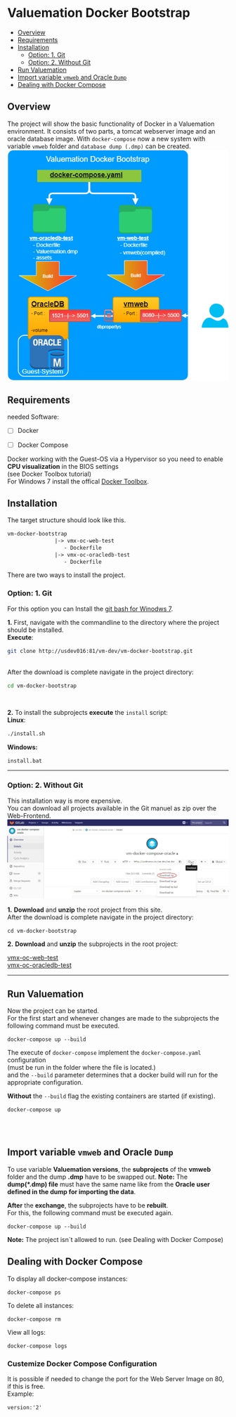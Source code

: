 Valuemation Docker Bootstrap 
============================


* [Overview](#overview)
* [Requirements](#requirements)
* [Installation](#installation)
    * [Option: 1. Git](#option-1-git)
    * [Option: 2. Without Git](#option-2-without-git)
* [Run Valuemation](#run-valuemation)
* [Import variable `vmweb` and Oracle `Dump`](#import-variable-vmweb-and-oracle-dump)
* [Dealing with Docker Compose](#dealing-with-docker-compose)
        
## Overview

The project will show the basic functionality of Docker in a Valuemation environment.
It consists of two parts, a tomcat webserver image and an oracle database image.
With `docker-compose` now a new system with variable `vmweb` folder and `database dump (.dmp)` can be created.</br>
![Alt text](/vm-docker-bootstrap.png?raw=true "vm-docker-bootstrap")
                
     

## Requirements
needed Software:
 - [ ] Docker
 - [ ] Docker Compose


Docker working with the Guest-OS via a Hypervisor so you need to enable **CPU visualization** in the BIOS settings </br> (see Docker Toolbox tutorial)</br>
For Windows 7 install the offical [Docker Toolbox](https://docs.docker.com/toolbox/toolbox_install_windows/).


     
## Installation 
The target structure should look like this.
<br />
```
vm-docker-bootstrap
               |-> vmx-oc-web-test
                  - Dockerfile
               |-> vmx-oc-oracledb-test
                  - Dockerfile
```
There are two ways to install the project.
<br />
### Option: 1. Git
For this option you can Install the [git bash for Winodws 7](https://gitforwindows.org/).


**1.** First, navigate with the commandline to the directory where the project should be installed.<br />
**Execute**:<br />
```sh
git clone http://usdev016:81/vm-dev/vm-docker-bootstrap.git
```
<br />
After the download is complete navigate in the project directory:<br />

```sh
cd vm-docker-bootstrap
```

<br />

**2.** To install the subprojects **execute** the `install` script:<br />
**Linux**:<br />
```sh
./install.sh
```
**Windows:**
```
install.bat
```

_____________

### Option: 2. Without Git<br />
This installation way is more expensive.<br />
You can download all projects available in the Git manuel as zip over the Web-Frontend. </br>
![Alt text](/vm-docker-compose-oracleGitLab.jpg?raw=true "vm-docker-bootstrap")

**1.** **Download** and **unzip** the root project from this site.
<br />
After the download is complete navigate in the project directory:
```
cd vm-docker-bootstrap
```

**2.** **Download** and **unzip** the subprojects in the root project:

[vmx-oc-web-test](http://usdev016:81/vm-dev/vmx-oc-web-test)
<br />
[vmx-oc-oracledb-test](http://usdev016:81/vm-dev/vmx-oc-oracledb-test)

_____________

## Run Valuemation
Now the project can be started.<br />
For the first start and whenever changes are made to the subprojects the following command must be executed.<br />
```
docker-compose up --build
```
The execute of `docker-compose` implement the `docker-compose.yaml` configuration <br />
(must be run in the folder where the file is located.) <br />
and the `--build` parameter determines that a docker build will run for the appropriate configuration. <br />


**Without** the `--build` flag the existing containers are started (if existing).
```
docker-compose up
```

</br>
</br>

## Import variable `vmweb` and Oracle `Dump`

To use variable **Valuemation versions**, the **subprojects** of the **vmweb** folder and the dump **.dmp** have to be swapped out.
**Note:** The **dump(*.dmp) file** must have the same name like from the **Oracle user defined in the dump for importing the data**.

**After** the **exchange**, the subprojects have to be **rebuilt**. </br>
For this, the following command must be executed again. </br>
```
docker-compose up --build
```

**Note:** The project isn´t allowed to run. (see Dealing with Docker Compose)</br>
## Dealing with Docker Compose
To display all docker-compose instances:
```
docker-compose ps
```
To delete all instances:
```
docker-compose rm
```
View all logs: 
```
docker-compose logs
```

### Custemize Docker Compose Configuration

It is possible if needed to change the port for the Web Server Image on 80, if this is free.
<br />
Example:
```
version:'2'

```



